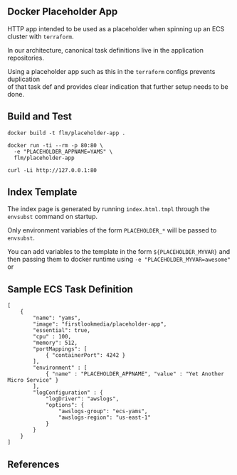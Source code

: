 
## Docker Placeholder App

HTTP app intended to be used as a placeholder when spinning up an ECS cluster with `terraform`.

In our architecture, canonical task definitions live in the application repositories.

Using a placeholder app such as this in the `terraform` configs prevents duplication \
of that task def and provides clear indication that further setup needs to be done.

## Build and Test

```
docker build -t flm/placeholder-app .
```

```
docker run -ti --rm -p 80:80 \
  -e "PLACEHOLDER_APPNAME=YAMS" \
  flm/placeholder-app
```

```
curl -Li http://127.0.0.1:80
```

## Index Template

The index page is generated by running `index.html.tmpl` through the `envsubst` command on startup.

Only environment variables of the form `PLACEHOLDER_*` will be passed to `envsubst`.

You can add variables to the template in the form `${PLACEHOLDER_MYVAR}` and then passing
them to docker runtime using `-e "PLACEHOLDER_MYVAR=awesome"` or


## Sample ECS Task Definition

```
[
    {
        "name": "yams",
        "image": "firstlookmedia/placeholder-app",
        "essential": true,
        "cpu" : 100,
        "memory": 512,
        "portMappings": [
            { "containerPort": 4242 }
        ],
        "environment" : [
            { "name" : "PLACEHOLDER_APPNAME", "value" : "Yet Another Micro Service" }
        ],
        "logConfiguration" : {
            "logDriver": "awslogs",
            "options": {
                "awslogs-group": "ecs-yams",
                "awslogs-region": "us-east-1"
            }
        }
    }
]
```


## References

